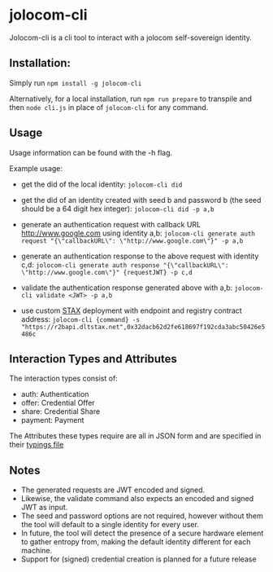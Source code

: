 # jolocom-cli
Jolocom-cli is a cli tool to interact with a jolocom self-sovereign identity.

## Installation:
Simply run `npm install -g jolocom-cli`

Alternatively, for a local installation, run `npm run prepare` to transpile and then `node cli.js` in place of `jolocom-cli` for any command.

## Usage
Usage information can be found with the -h flag.

Example usage:
- get the did of the local identity:
`jolocom-cli did`

- get the did of an identity created with seed b and password b (the seed should be a 64 digit hex integer):
`jolocom-cli did -p a,b`

- generate an authentication request with callback URL http://www.google.com using identity a,b:
`jolocom-cli generate auth request "{\"callbackURL\": \"http://www.google.com\"}" -p a,b`

- generate an authentication response to the above request with identity c,d:
`jolocom-cli generate auth response "{\"callbackURL\": \"http://www.google.com\"}" {requestJWT} -p c,d`

- validate the authentication response generated above with a,b:
`jolocom-cli validate <JWT> -p a,b`

- use custom [STAX](https://laboratories.telekom.com/blockchain/) deployment with endpoint and registry contract address:
`jolocom-cli {command} -s "https://r2bapi.dltstax.net",0x32dacb62d2fe618697f192cda3abc50426e5486c`

## Interaction Types and Attributes
The interaction types consist of:
- auth: Authentication
- offer: Credential Offer
- share: Credential Share
- payment: Payment

The Attributes these types require are all in JSON form and are specified in their [typings file](https://github.com/jolocom/jolocom-lib/blob/master/ts/interactionTokens/interactionTokens.types.ts)

## Notes
- The generated requests are JWT encoded and signed.
- Likewise, the validate command also expects an encoded and signed JWT as input.
- The seed and password options are not required, however without them the tool will default to a single identity for every user.
- In future, the tool will detect the presence of a secure hardware element to gather entropy from, making the default identity different for each machine.
- Support for (signed) credential creation is planned for a future release
